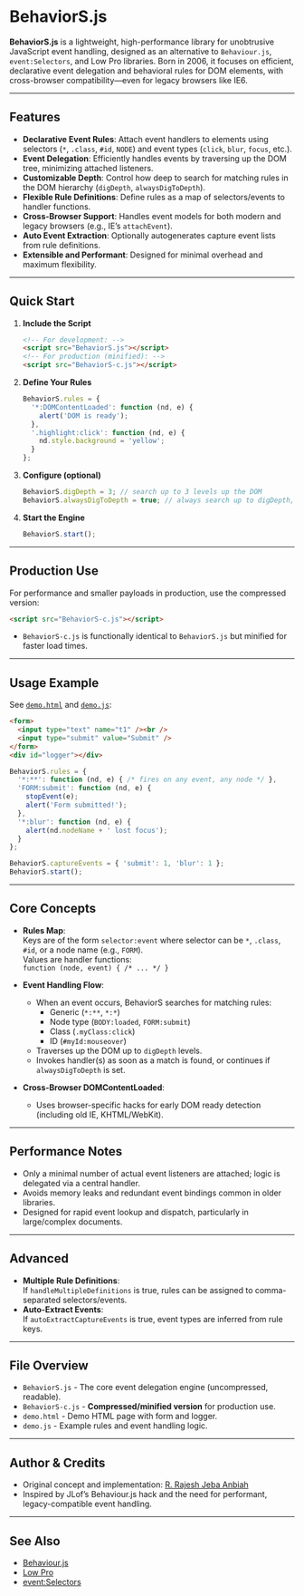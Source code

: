 # BehaviorS.js

**BehaviorS.js** is a lightweight, high-performance library for unobtrusive JavaScript event handling, designed as an alternative to `Behaviour.js`, `event:Selectors`, and Low Pro libraries. Born in 2006, it focuses on efficient, declarative event delegation and behavioral rules for DOM elements, with cross-browser compatibility—even for legacy browsers like IE6.

---

## Features

- **Declarative Event Rules**: Attach event handlers to elements using selectors (`*`, `.class`, `#id`, `NODE`) and event types (`click`, `blur`, `focus`, etc.).
- **Event Delegation**: Efficiently handles events by traversing up the DOM tree, minimizing attached listeners.
- **Customizable Depth**: Control how deep to search for matching rules in the DOM hierarchy (`digDepth`, `alwaysDigToDepth`).
- **Flexible Rule Definitions**: Define rules as a map of selectors/events to handler functions.
- **Cross-Browser Support**: Handles event models for both modern and legacy browsers (e.g., IE’s `attachEvent`).
- **Auto Event Extraction**: Optionally autogenerates capture event lists from rule definitions.
- **Extensible and Performant**: Designed for minimal overhead and maximum flexibility.

---

## Quick Start

1. **Include the Script**  
   ```html
   <!-- For development: -->
   <script src="BehaviorS.js"></script>
   <!-- For production (minified): -->
   <script src="BehaviorS-c.js"></script>
   ```
2. **Define Your Rules**  
   ```javascript
   BehaviorS.rules = {
     '*:DOMContentLoaded': function (nd, e) {
       alert('DOM is ready');
     },
     '.highlight:click': function (nd, e) {
       nd.style.background = 'yellow';
     }
   };
   ```
3. **Configure (optional)**
   ```javascript
   BehaviorS.digDepth = 3; // search up to 3 levels up the DOM
   BehaviorS.alwaysDigToDepth = true; // always search up to digDepth, even if a match is found
   ```
4. **Start the Engine**
   ```javascript
   BehaviorS.start();
   ```

---

## Production Use

For performance and smaller payloads in production, use the compressed version:
```html
<script src="BehaviorS-c.js"></script>
```
- `BehaviorS-c.js` is functionally identical to `BehaviorS.js` but minified for faster load times.

---

## Usage Example

See [`demo.html`](demo.html) and [`demo.js`](demo.js):

```html
<form>
  <input type="text" name="t1" /><br />
  <input type="submit" value="Submit" />
</form>
<div id="logger"></div>
```

```javascript
BehaviorS.rules = {
  '*:**': function (nd, e) { /* fires on any event, any node */ },
  'FORM:submit': function (nd, e) {
    stopEvent(e);
    alert('Form submitted!');
  },
  '*:blur': function (nd, e) {
    alert(nd.nodeName + ' lost focus');
  }
};

BehaviorS.captureEvents = { 'submit': 1, 'blur': 1 };
BehaviorS.start();
```

---

## Core Concepts

- **Rules Map**:  
  Keys are of the form `selector:event` where selector can be `*`, `.class`, `#id`, or a node name (e.g., `FORM`).  
  Values are handler functions:  
  `function (node, event) { /* ... */ }`

- **Event Handling Flow**:
  - When an event occurs, BehaviorS searches for matching rules:
    - Generic (`*:**`, `*:*`)
    - Node type (`BODY:loaded`, `FORM:submit`)
    - Class (`.myClass:click`)
    - ID (`#myId:mouseover`)
  - Traverses up the DOM up to `digDepth` levels.
  - Invokes handler(s) as soon as a match is found, or continues if `alwaysDigToDepth` is set.

- **Cross-Browser DOMContentLoaded**:
  - Uses browser-specific hacks for early DOM ready detection (including old IE, KHTML/WebKit).

---

## Performance Notes

- Only a minimal number of actual event listeners are attached; logic is delegated via a central handler.
- Avoids memory leaks and redundant event bindings common in older libraries.
- Designed for rapid event lookup and dispatch, particularly in large/complex documents.

---

## Advanced

- **Multiple Rule Definitions**:  
  If `handleMultipleDefinitions` is true, rules can be assigned to comma-separated selectors/events.
- **Auto-Extract Events**:  
  If `autoExtractCaptureEvents` is true, event types are inferred from rule keys.

---

## File Overview

- `BehaviorS.js` - The core event delegation engine (uncompressed, readable).
- `BehaviorS-c.js` - **Compressed/minified version** for production use.
- `demo.html` - Demo HTML page with form and logger.
- `demo.js` - Example rules and event handling logic.

---

## Author & Credits

- Original concept and implementation: [R. Rajesh Jeba Anbiah](http://rajeshanbiah.blogspot.com/2006/09/behaviorsjs-alternative-to-behaviourjs.html)
- Inspired by JLof’s Behaviour.js hack and the need for performant, legacy-compatible event handling.

---

## See Also

- [Behaviour.js](http://bennolan.com/behaviour/)
- [Low Pro](https://github.com/lowpro/low-pro-for-jquery)
- [event:Selectors](https://web.archive.org/web/20061017041344/http://www.2xlibre.net/event-selectors/)
